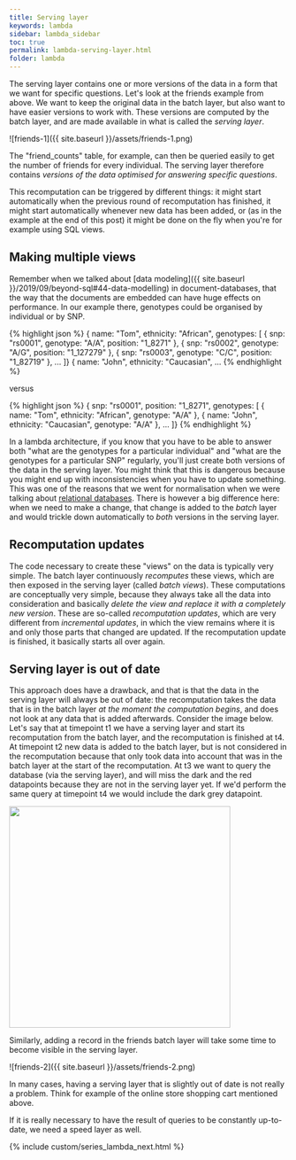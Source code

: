 ```yaml
---
title: Serving layer
keywords: lambda
sidebar: lambda_sidebar
toc: true
permalink: lambda-serving-layer.html
folder: lambda
---
```


The serving layer contains one or more versions of the data in a form that we want for specific questions. Let's look at the friends example from above. We want to keep the original data in the batch layer, but also want to have easier versions to work with. These versions are computed by the batch layer, and are made available in what is called the _serving layer_.

![friends-1]({{ site.baseurl }}/assets/friends-1.png)

The "friend_counts" table, for example, can then be queried easily to get the number of friends for every individual. The serving layer therefore contains _versions of the data optimised for answering specific questions_.

This recomputation can be triggered by different things: it might start automatically when the previous round of recomputation has finished, it might start automatically whenever new data has been added, or (as in the example at the end of this post) it might be done on the fly when you're for example using SQL views.

## Making multiple views
Remember when we talked about [data modeling]({{ site.baseurl }}/2019/09/beyond-sql#44-data-modelling) in document-databases, that the way that the documents are embedded can have huge effects on performance. In our example there, genotypes could be organised by individual or by SNP.

{% highlight json %}
{ name: "Tom",
  ethnicity: "African",
  genotypes: [
    { snp: "rs0001",
      genotype: "A/A",
      position: "1_8271" },
    { snp: "rs0002",
      genotype: "A/G",
      position: "1_127279" },
    { snp: "rs0003",
      genotype: "C/C",
      position: "1_82719" },
    ...
  ]}
{ name: "John",
  ethnicity: "Caucasian",
  ...
{% endhighlight %}

versus

{% highlight json %}
{ snp: "rs0001",
  position: "1_8271",
  genotypes: [
    { name: "Tom",
      ethnicity: "African",
      genotype: "A/A" },
    { name: "John",
      ethnicity: "Caucasian",
      genotype: "A/A" },
    ...
  ]}
{% endhighlight %}

In a lambda architecture, if you know that you have to be able to answer both "what are the genotypes for a particular individual" and "what are the genotypes for a particular SNP" regularly, you'll just create both versions of the data in the serving layer. You might think that this is dangerous because you might end up with inconsistencies when you have to update something. This was one of the reasons that we went for normalisation when we were talking about [relational databases](http://vda-lab.be/2019/08/extended-introduction-to-relational-databases). There is however a big difference here: when we need to make a change, that change is added to the _batch_ layer and would trickle down automatically to _both_ versions in the serving layer.

## Recomputation updates
The code necessary to create these "views" on the data is typically very simple. The batch layer continuously _recomputes_ these views, which are then exposed in the serving layer (called _batch views_). These computations are conceptually very simple, because they always take all the data into consideration and basically _delete the view and replace it with a completely new version_. These are so-called _recomputation updates_, which are very different from _incremental updates_, in which the view remains where it is and only those parts that changed are updated. If the recomputation update is finished, it basically starts all over again.

## Serving layer is out of date
This approach does have a drawback, and that is that the data in the serving layer will always be out of date: the recomputation takes the data that is in the batch layer _at the moment the computation begins_, and does not look at any data that is added afterwards. Consider the image below. Let's say that at timepoint t1 we have a serving layer and start its recomputation from the batch layer, and the recomputation is finished at t4. At timepoint t2 new data is added to the batch layer, but is not considered in the recomputation because that only took data into account that was in the batch layer at the start of the recomputation. At t3 we want to query the database (via the serving layer), and will miss the dark and the red datapoints because they are not in the serving layer yet. If we'd perform the same query at timepoint t4 we would include the dark grey datapoint.

<img src="{{ site.baseurl }}/assets/servinglayer-outofdate2.png" width="400px" />

Similarly, adding a record in the friends batch layer will take some time to become visible in the serving layer.

![friends-2]({{ site.baseurl }}/assets/friends-2.png)

In many cases, having a serving layer that is slightly out of date is not really a problem. Think for example of the online store shopping cart mentioned above.

If it is really necessary to have the result of queries to be constantly up-to-date, we need a speed layer as well.

{% include custom/series_lambda_next.html %}
